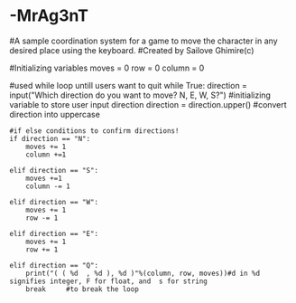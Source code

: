 # -MrAg3nT







#A sample coordination system for a game to move the character in any desired place using the keyboard.
#Created by Sailove Ghimire(c)

#Initializing variables
moves = 0 
row = 0
column = 0

#used while loop untill users want to quit
while True:
    direction = input("Which direction do you want to move? N, E, W, S?")           #initializing variable to store user input direction
    direction = direction.upper()           #convert direction into uppercase
    
    #if else conditions to confirm directions!
    if direction == "N": 
        moves += 1
        column +=1
      
    elif direction == "S":
        moves +=1
        column -= 1
       
    elif direction == "W":
        moves += 1
        row -= 1
            
    elif direction == "E":
        moves += 1
        row += 1
        
    elif direction == "Q":
        print("( ( %d  , %d ), %d )"%(column, row, moves))#d in %d signifies integer, F for float, and  s for string
        break     #to break the loop
